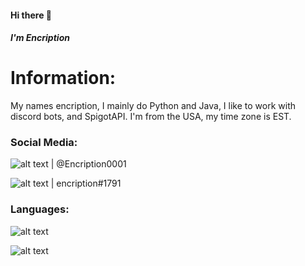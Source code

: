 #### Hi there 👋
##### I'm Encription

# Information:
My names encription, I mainly do Python and Java, I like to work with discord bots, and SpigotAPI.
I'm from the USA, my time zone is EST.

### Social Media:

![alt text](https://i.imgur.com/yL9Qaj7.png) | @Encription0001

![alt text](https://i.imgur.com/xyoNuZR.png) | encription#1791

### Languages:

![alt text](https://i.imgur.com/9LOBHY7.png)

![alt text](https://i.imgur.com/zA30tct.jpg)

